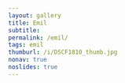 ```yaml
---
layout: gallery
title: Emil
subtitle: 
permalink: /emil/
tags: emil
thumburl: /i/DSCF1810_thumb.jpg
nonav: true
noslides: true
---
```

